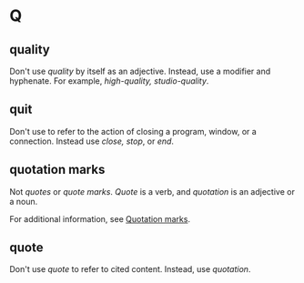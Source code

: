 # Q

## quality

Don't use *quality* by itself as an adjective. Instead, use a modifier and hyphenate. For example, *high-quality, studio-quality*.

## quit

Don't use to refer to the action of closing a program, window, or a connection. Instead use *close, stop*, or *end*.

## quotation marks

Not *quotes* or *quote marks*. *Quote* is a verb, and *quotation* is an adjective or a noun.

For additional information, see [Quotation marks](). 

## quote

Don't use *quote* to refer to cited content. Instead, use *quotation*.
